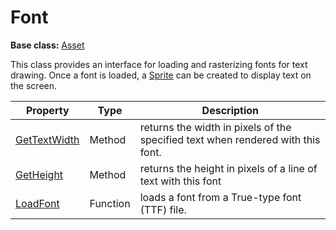 # Font

**Base class:** [Asset](Asset.md)

This class provides an interface for loading and rasterizing fonts for text drawing. Once a font is loaded, a [Sprite](Sprite.md) can be created to display text on the screen.

| Property | Type | Description |
| ----- | ----- | ----- |
| [GetTextWidth](Font_GetTextWidth.md) | Method | returns the width in pixels of the specified text when rendered with this font. |
| [GetHeight](Font_GetHeight.md) | Method | returns the height in pixels of a line of text with this font |
| [LoadFont](LoadFont.md) | Function | loads a font from a True-type font (TTF) file. |
